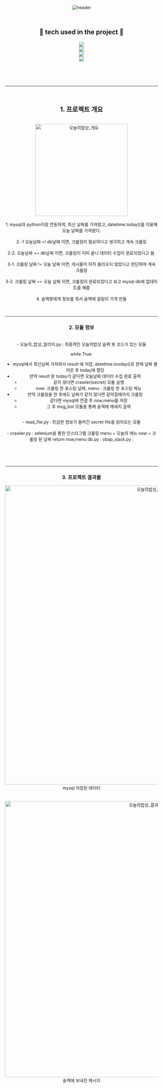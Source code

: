
<div align=center>
  
![header](https://capsule-render.vercel.app/api?type=waving&color=auto&height=300§ion=header&text=오늘의%20밥상%20메뉴%20알림봇🍚&desc=오늘의밥상%20인스타그램%20크롤링을%20통해%20메뉴%20알림%20슬랙%20봇%20제작&fontSize=40&descSize=25&fontColor=000000&fontAlignY=30)

<br/>
<h2> 🌱 tech used in the project 🌱 </h2>
<h6> <img src="https://img.shields.io/badge/Python-3766AB?style=flat-square&logo=Python&logoColor=white"/><br/>
<img src="https://img.shields.io/badge/MySQL-4479A1?style=flat-square&logo=MySQL&logoColor=white"/> <br/>
<img src="https://img.shields.io/badge/Slack-4A154B?style=flat-square&logo=Slack&logoColor=red"/> <br/>
<img src="https://img.shields.io/badge/Visual Studio Code-007ACC?style=flat-square&logo=Visual Studio Code&logoColor=white"/> </h6>
<br/><br/>


---------------------------------------
<br/>

<h2>1. 프로젝트 개요  </h2><br/>
<img width="304" alt="오늘의밥상_개요" src="https://github.com/sesac-2023/sub_project_kimsj/assets/55127185/a49d614d-4532-43dc-82c7-c3f5de5247d0"><br/><br/>
1. mysql과 python이랑 연동하여, 최신 날짜를 가져왔고, datetime.today()를 이용해 오늘 날짜를 가져왔다.<br/><br/>
2.-1 오늘날짜 =! db날짜 이면, 크롤링이 필요하다고 생각하고 계속 크롤링<br/><br/>
2-2. 오늘날짜 == db날짜 이면, 크롤링이 이미 끝나 데이터 수집이 완료되었다고 봄.<br/><br/>
3-1. 크롤링 날짜 != 오늘 날짜 이면, 게시물이 아직 올라오지 않았다고 판단하여 계속 크롤링<br/><br/>
3-2. 크롤링 날짜 == 오늘 날짜 이면, 크롤링이 완료되었다고 보고 mysql db에 업데이트를 해줌<br/><br/>
4. 슬랙봇에게 정보를 줘서 슬랙에 알림이 가게 만듦
<br/><br/><br/>

---------------------------------------

<h3>2. 모듈 정보</h3><br/>
- 오늘의_밥상_알리미.py : 최종적인 오늘의밥상 슬랙 봇 코드가 있는 모듈 <br/>

while True:
- mysql에서 최신날짜 가져와서 result 에 저장, detetime.tooday()로 현재 날짜 불러온 후 today에 할당
- 만약 result 랑 today가 같다면 오늘날짜 데이터 수집 완료 출력
    - 같지 않다면 crawler(secret) 모듈 실행
    - now: 크롤링 한 포스팅 날짜, menu : 크롤링 한 포스팅 메뉴
- 만약 크롤링을 한 후에도 날짜가 같지 않다면 같아질때까지 크롤링
    - 같다면 mysql에 연결 후 now,menu를 저장
    - 그 후 msg_bot 모듈을 통해 슬랙에 메세지 출력
<br/>
- read_file.py : 민감한 정보가 들어간 secret file을 읽어오는 모듈 <br/><br/>
- crawler.py : selenium을 통한 인스타그램 크롤링 menu = 오늘의 메뉴 now = 크롤링 된 날짜 return now,menu
db.py :
obap_slack.py :

<br/><br/><br/>

---------------------------------------

<h3>3. 프로젝트 결과물 </h3>
<img width="986" alt="오늘의밥상_결과물_db" src="https://github.com/sesac-2023/sub_project_kimsj/assets/55127185/8076a2cb-8584-4d19-85db-220a61a4645b"><br/>
mysql 저장된 데이터 <br/><br/><br/>
<img width="910" alt="오늘의밥상_결과물" src="https://github.com/sesac-2023/sub_project_kimsj/assets/55127185/759d2168-ff9a-435c-b184-469c00927f42"><br/>
슬랙에 보내진 메시지

</div>
